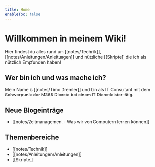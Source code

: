 ```yaml
---
title: Home
enableToc: false
---
```


# Willkommen in meinem Wiki!

Hier findest du alles rund um [[notes/Technik]], [[notes/Anleitungen/Anleitungen]] und nützliche [[Skripte]] die ich als nützlich Empfunden haben!  

## Wer bin ich und was mache ich?
Mein Name is [[notes/Timo Gremler]] und bin als IT Consultant mit dem Schwerpunkt der M365 Dienste bei einem IT Dienstleister tätig.

## Neue Blogeinträge
- [[notes/Zeitmanagement - Was wir von Computern lernen können]]

## Themenbereiche
- [[notes/Technik]]
- [[notes/Anleitungen/Anleitungen]]
- [[Skripte]]
